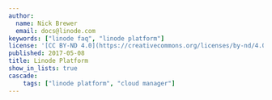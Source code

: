 ```yaml
---
author:
  name: Nick Brewer
  email: docs@linode.com
keywords: ["linode faq", "linode platform"]
license: '[CC BY-ND 4.0](https://creativecommons.org/licenses/by-nd/4.0)'
published: 2017-05-08
title: Linode Platform
show_in_lists: true
cascade:
    tags: ["linode platform", "cloud manager"]
---
```

